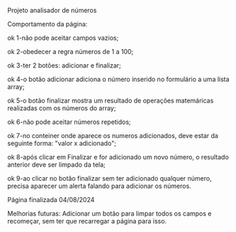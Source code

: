 Projeto analisador de números

Comportamento da página:

ok  1-não pode aceitar campos vazios;

ok  2-obedecer a regra números de 1 a 100;

ok  3-ter 2 botões: adicionar e finalizar;

ok  4-o botão adicionar adiciona o número inserido no formulário a uma lista array;

ok  5-o botão finalizar mostra um resultado de operações matemáricas realizadas com os números do array;

ok  6-não pode aceitar números repetidos;

ok  7-no conteiner onde aparece os numeros adicionados, deve estar da seguinte forma:
"valor x adicionado";

ok  8-após clicar em Finalizar e for adicionado um novo número, o resultado anterior deve ser limpado da tela;

ok  9-ao clicar no botão finalizar sem ter adicionado qualquer número, precisa aparecer um alerta falando para adicionar os números.

Página finalizada 04/08/2024

Melhorias futuras:
Adicionar um botão para limpar todos os campos e recomeçar, sem ter que recarregar a página para isso.